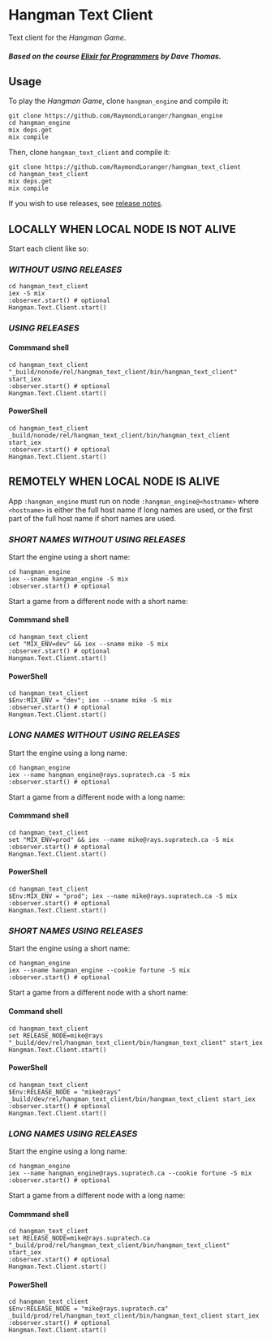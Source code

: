 # Hangman Text Client

Text client for the _Hangman Game_.

##### Based on the course [Elixir for Programmers](https://codestool.coding-gnome.com/courses/elixir-for-programmers) by Dave Thomas.

## Usage

To play the _Hangman Game_, clone `hangman_engine` and compile it:

```
git clone https://github.com/RaymondLoranger/hangman_engine
cd hangman_engine
mix deps.get
mix compile
```

Then, clone `hangman_text_client` and compile it:

```
git clone https://github.com/RaymondLoranger/hangman_text_client
cd hangman_text_client
mix deps.get
mix compile
```

If you wish to use releases, see [release notes](release%20notes.txt).

## LOCALLY WHEN LOCAL NODE IS NOT ALIVE

Start each client like so:

### *WITHOUT USING RELEASES*

```
cd hangman_text_client
iex -S mix
:observer.start() # optional
Hangman.Text.Client.start()
```

### *USING RELEASES*

#### Commmand shell

```
cd hangman_text_client
"_build/nonode/rel/hangman_text_client/bin/hangman_text_client" start_iex
:observer.start() # optional
Hangman.Text.Client.start()
```

#### PowerShell

```
cd hangman_text_client
_build/nonode/rel/hangman_text_client/bin/hangman_text_client start_iex
:observer.start() # optional
Hangman.Text.Client.start()
```

## REMOTELY WHEN LOCAL NODE IS ALIVE

App `:hangman_engine` must run on node `:hangman_engine@<hostname>` where
`<hostname>` is either the full host name if long names are used, or the first
part of the full host name if short names are used.

### *SHORT NAMES WITHOUT USING RELEASES*

Start the engine using a short name:

```
cd hangman_engine
iex --sname hangman_engine -S mix
:observer.start() # optional
```

Start a game from a different node with a short name:

#### Commmand shell

```
cd hangman_text_client
set "MIX_ENV=dev" && iex --sname mike -S mix
:observer.start() # optional
Hangman.Text.Client.start()
```

#### PowerShell

```
cd hangman_text_client
$Env:MIX_ENV = "dev"; iex --sname mike -S mix
:observer.start() # optional
Hangman.Text.Client.start()
```

### *LONG NAMES WITHOUT USING RELEASES*

Start the engine using a long name:

```
cd hangman_engine
iex --name hangman_engine@rays.supratech.ca -S mix
:observer.start() # optional
```

Start a game from a different node with a long name:

#### Commmand shell

```
cd hangman_text_client
set "MIX_ENV=prod" && iex --name mike@rays.supratech.ca -S mix
:observer.start() # optional
Hangman.Text.Client.start()
```

#### PowerShell

```
cd hangman_text_client
$Env:MIX_ENV = "prod"; iex --name mike@rays.supratech.ca -S mix
:observer.start() # optional
Hangman.Text.Client.start()
```

### *SHORT NAMES USING RELEASES*

Start the engine using a short name:

```
cd hangman_engine
iex --sname hangman_engine --cookie fortune -S mix
:observer.start() # optional
```

Start a game from a different node with a short name:

#### Command shell

```
cd hangman_text_client
set RELEASE_NODE=mike@rays
"_build/dev/rel/hangman_text_client/bin/hangman_text_client" start_iex
Hangman.Text.Client.start()
```

#### PowerShell

```
cd hangman_text_client
$Env:RELEASE_NODE = "mike@rays"
_build/dev/rel/hangman_text_client/bin/hangman_text_client start_iex
:observer.start() # optional
Hangman.Text.Client.start()
```

### *LONG NAMES USING RELEASES*

Start the engine using a long name:

```
cd hangman_engine
iex --name hangman_engine@rays.supratech.ca --cookie fortune -S mix
:observer.start() # optional
```

Start a game from a different node with a long name:

#### Commmand shell

```
cd hangman_text_client
set RELEASE_NODE=mike@rays.supratech.ca
"_build/prod/rel/hangman_text_client/bin/hangman_text_client" start_iex
:observer.start() # optional
Hangman.Text.Client.start()
```

#### PowerShell

```
cd hangman_text_client
$Env:RELEASE_NODE = "mike@rays.supratech.ca"
_build/prod/rel/hangman_text_client/bin/hangman_text_client start_iex
:observer.start() # optional
Hangman.Text.Client.start()
```
